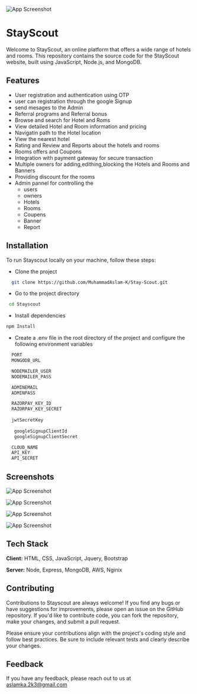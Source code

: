 ![App Screenshot](https://res.cloudinary.com/ddd7uapl6/image/upload/v1691816912/documentationPics/68747470733a2f2f7265732e636c6f7564696e6172792e636f6d2f646d627078616c306f2f696d6167652f75706c6f61642f76313638373835383538342f6769742f796172612f556e7469746c65642d315f646f347a70752e706e67_luotfl.png)
# StayScout

Welcome to StayScout, an online platform that offers a wide range of hotels and rooms. This repository contains the source code for the StayScout website, built using JavaScript, Node.js, and MongoDB.


## Features

- User registration and authentication using OTP
- user can registration through the google Signup
- send mesages to the Admin
- Referral programs and Referral bonus
- Browse and search for Hotel and Roms
- View detailed Hotel and Room information and pricing
- Navigatin path to the Hotel location 
- View the nearest hotel 
- Rating and Review and Reports about the hotels and rooms
- Rooms offers and Coupons
- Integration with payment gateway for secure transaction 
- Multiple owners for adding,edithing,blocking the Hotels and Rooms and Banners
- Providing discount for the rooms
- Admin pannel for controlling the
    - users
    - owners
    - Hotels
    - Rooms
    - Coupens
    - Banner
    - Report


## Installation

To run Stayscout locally on your machine, follow these steps:
 
 - Clone the project
```bash
  git clone https://github.com/MuhammadAslam-K/Stay-Scout.git
```
- Go to the project directory
```bash
 cd Stayscout
```
- Install dependencies
```bash
npm Install
```
- Create a .env file in the root directory of the project and configure the following environment variables
```bash
  PORT
  MONGODB_URL

  NODEMAILER_USER
  NODEMAILER_PASS

  ADMINEMAIL
  ADMINPASS

  RAZORPAY_KEY_ID
  RAZORPAY_KEY_SECRET
  
  jwtSecretKey
   
   googleSignupClientId
   googleSignupClientSecret

  CLOUD_NAME
  API_KEY
  API_SECRET
```
## Screenshots

![App Screenshot](https://res.cloudinary.com/ddd7uapl6/image/upload/v1691816405/documentationPics/Screenshot_2023-08-12_102725_cywvrg.png)

![App Screenshot](https://res.cloudinary.com/ddd7uapl6/image/upload/v1691816410/documentationPics/Screenshot_2023-08-12_102814_gx7f2t.png)

![App Screenshot](https://res.cloudinary.com/ddd7uapl6/image/upload/v1691816419/documentationPics/Screenshot_2023-08-12_102842_radlbg.png)

![App Screenshot](https://res.cloudinary.com/ddd7uapl6/image/upload/v1691816423/documentationPics/Screenshot_2023-08-12_102940_spkzie.png)


## Tech Stack

**Client:** HTML, CSS, JavaScript, Jquery, Bootstrap

**Server:** Node, Express, MongoDB, AWS, Nginix


## Contributing

Contributions to Stayscout are always welcome! If you find any bugs or have suggestions for improvements, please open an issue on the GitHub repository. If you'd like to contribute code, you can fork the repository, make your changes, and submit a pull request.

Please ensure your contributions align with the project's coding style and follow best practices. Be sure to include relevant tests and clearly describe your changes.


## Feedback

If you have any feedback, please reach out to us at aslamka.2k3@gmail.com

